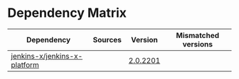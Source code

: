 # Dependency Matrix

Dependency | Sources | Version | Mismatched versions
---------- | ------- | ------- | -------------------
[jenkins-x/jenkins-x-platform](https://github.com/jenkins-x/jenkins-x-platform) |  | [2.0.2201](https://github.com/jenkins-x/jenkins-x-platform/releases/tag/v2.0.2201) | 
